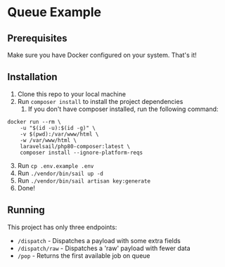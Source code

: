 # Queue Example

## Prerequisites

Make sure you have Docker configured on your system. That's it!

## Installation

1. Clone this repo to your local machine
2. Run `composer install` to install the project dependencies
   1. If you don't have composer installed, run the following command:

```
docker run --rm \
    -u "$(id -u):$(id -g)" \
    -v $(pwd):/var/www/html \
    -w /var/www/html \
    laravelsail/php80-composer:latest \
    composer install --ignore-platform-reqs
```

3. Run `cp .env.example .env`
4. Run `./vendor/bin/sail up -d`
5. Run `./vendor/bin/sail artisan key:generate`
6. Done!

## Running

This project has only three endpoints:

- `/dispatch` - Dispatches a payload with some extra fields
- `/dispatch/raw` - Dispatches a 'raw' payload with fewer data
- `/pop` - Returns the first available job on queue
